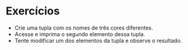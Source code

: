 # Exercícios

- Crie uma tupla com os nomes de três cores diferentes.
- Acesse e imprima o segundo elemento dessa tupla.
- Tente modificar um dos elementos da tupla e observe o resultado.